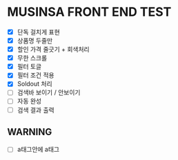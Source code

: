 # MUSINSA FRONT END TEST

- [x] 단독 걸치게 표현
- [x] 상품명 두줄만
- [x] 할인 가격 줄긋기 + 회색처리
- [x] 무한 스크롤
- [x] 필터 토글
- [x] 필터 조건 적용
- [x] Soldout 처리
- [ ] 검색바 보이기 / 안보이기
- [ ] 자동 완성
- [ ] 검색 결과 출력

## WARNING

- [ ] a태그안에 a태그
